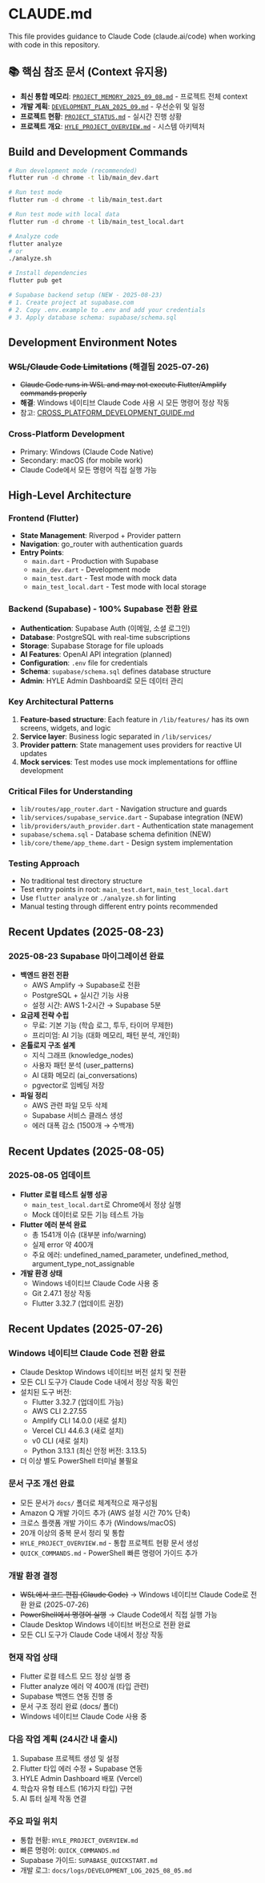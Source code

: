 # CLAUDE.md

This file provides guidance to Claude Code (claude.ai/code) when working with code in this repository.

## 📚 핵심 참조 문서 (Context 유지용)
- **최신 통합 메모리**: [`PROJECT_MEMORY_2025_09_08.md`](./PROJECT_MEMORY_2025_09_08.md) - 프로젝트 전체 context
- **개발 계획**: [`DEVELOPMENT_PLAN_2025_09.md`](./DEVELOPMENT_PLAN_2025_09.md) - 우선순위 및 일정
- **프로젝트 현황**: [`PROJECT_STATUS.md`](./PROJECT_STATUS.md) - 실시간 진행 상황
- **프로젝트 개요**: [`HYLE_PROJECT_OVERVIEW.md`](./HYLE_PROJECT_OVERVIEW.md) - 시스템 아키텍처

## Build and Development Commands

```bash
# Run development mode (recommended)
flutter run -d chrome -t lib/main_dev.dart

# Run test mode
flutter run -d chrome -t lib/main_test.dart

# Run test mode with local data
flutter run -d chrome -t lib/main_test_local.dart

# Analyze code
flutter analyze
# or
./analyze.sh

# Install dependencies
flutter pub get

# Supabase backend setup (NEW - 2025-08-23)
# 1. Create project at supabase.com
# 2. Copy .env.example to .env and add your credentials
# 3. Apply database schema: supabase/schema.sql
```

## Development Environment Notes

### ~~WSL/Claude Code Limitations~~ (해결됨 2025-07-26)
- ~~Claude Code runs in WSL and may not execute Flutter/Amplify commands properly~~
- **해결**: Windows 네이티브 Claude Code 사용 시 모든 명령어 정상 작동
- 참고: [CROSS_PLATFORM_DEVELOPMENT_GUIDE.md](./CROSS_PLATFORM_DEVELOPMENT_GUIDE.md)

### Cross-Platform Development
- Primary: Windows (Claude Code Native)
- Secondary: macOS (for mobile work)
- Claude Code에서 모든 명령어 직접 실행 가능

## High-Level Architecture

### Frontend (Flutter)
- **State Management**: Riverpod + Provider pattern
- **Navigation**: go_router with authentication guards
- **Entry Points**: 
  - `main.dart` - Production with Supabase
  - `main_dev.dart` - Development mode
  - `main_test.dart` - Test mode with mock data
  - `main_test_local.dart` - Test mode with local storage

### Backend (Supabase) - 100% Supabase 전환 완료
- **Authentication**: Supabase Auth (이메일, 소셜 로그인)
- **Database**: PostgreSQL with real-time subscriptions
- **Storage**: Supabase Storage for file uploads
- **AI Features**: OpenAI API integration (planned)
- **Configuration**: `.env` file for credentials
- **Schema**: `supabase/schema.sql` defines database structure
- **Admin**: HYLE Admin Dashboard로 모든 데이터 관리

### Key Architectural Patterns
1. **Feature-based structure**: Each feature in `/lib/features/` has its own screens, widgets, and logic
2. **Service layer**: Business logic separated in `/lib/services/`
3. **Provider pattern**: State management uses providers for reactive UI updates
4. **Mock services**: Test modes use mock implementations for offline development

### Critical Files for Understanding
- `lib/routes/app_router.dart` - Navigation structure and guards
- `lib/services/supabase_service.dart` - Supabase integration (NEW)
- `lib/providers/auth_provider.dart` - Authentication state management
- `supabase/schema.sql` - Database schema definition (NEW)
- `lib/core/theme/app_theme.dart` - Design system implementation

### Testing Approach
- No traditional test directory structure
- Test entry points in root: `main_test.dart`, `main_test_local.dart`
- Use `flutter analyze` or `./analyze.sh` for linting
- Manual testing through different entry points recommended

## Recent Updates (2025-08-23)

### 2025-08-23 Supabase 마이그레이션 완료
- **백엔드 완전 전환**
  - AWS Amplify → Supabase로 전환
  - PostgreSQL + 실시간 기능 사용
  - 설정 시간: AWS 1-2시간 → Supabase 5분
- **요금제 전략 수립**
  - 무료: 기본 기능 (학습 로그, 투두, 타이머 무제한)
  - 프리미엄: AI 기능 (대화 메모리, 패턴 분석, 개인화)
- **온톨로지 구조 설계**
  - 지식 그래프 (knowledge_nodes)
  - 사용자 패턴 분석 (user_patterns)
  - AI 대화 메모리 (ai_conversations)
  - pgvector로 임베딩 저장
- **파일 정리**
  - AWS 관련 파일 모두 삭제
  - Supabase 서비스 클래스 생성
  - 에러 대폭 감소 (1500개 → 수백개)

## Recent Updates (2025-08-05)

### 2025-08-05 업데이트
- **Flutter 로컬 테스트 실행 성공**
  - `main_test_local.dart`로 Chrome에서 정상 실행
  - Mock 데이터로 모든 기능 테스트 가능
- **Flutter 에러 분석 완료**
  - 총 1541개 이슈 (대부분 info/warning)
  - 실제 error 약 400개
  - 주요 에러: undefined_named_parameter, undefined_method, argument_type_not_assignable
- **개발 환경 상태**
  - Windows 네이티브 Claude Code 사용 중
  - Git 2.47.1 정상 작동
  - Flutter 3.32.7 (업데이트 권장)

## Recent Updates (2025-07-26)

### Windows 네이티브 Claude Code 전환 완료
- Claude Desktop Windows 네이티브 버전 설치 및 전환
- 모든 CLI 도구가 Claude Code 내에서 정상 작동 확인
- 설치된 도구 버전:
  - Flutter 3.32.7 (업데이트 가능)
  - AWS CLI 2.27.55
  - Amplify CLI 14.0.0 (새로 설치)
  - Vercel CLI 44.6.3 (새로 설치)
  - v0 CLI (새로 설치)
  - Python 3.13.1 (최신 안정 버전: 3.13.5)
- 더 이상 별도 PowerShell 터미널 불필요

### 문서 구조 개선 완료
- 모든 문서가 `docs/` 폴더로 체계적으로 재구성됨
- Amazon Q 개발 가이드 추가 (AWS 설정 시간 70% 단축)
- 크로스 플랫폼 개발 가이드 추가 (Windows/macOS)
- 20개 이상의 중복 문서 정리 및 통합
- `HYLE_PROJECT_OVERVIEW.md` - 통합 프로젝트 현황 문서 생성
- `QUICK_COMMANDS.md` - PowerShell 빠른 명령어 가이드 추가

### 개발 환경 결정
- ~~WSL에서 코드 편집 (Claude Code)~~ → Windows 네이티브 Claude Code로 전환 완료 (2025-07-26)
- ~~PowerShell에서 명령어 실행~~ → Claude Code에서 직접 실행 가능
- Claude Desktop Windows 네이티브 버전으로 전환 완료
- 모든 CLI 도구가 Claude Code 내에서 정상 작동

### 현재 작업 상태
- Flutter 로컬 테스트 모드 정상 실행 중
- Flutter analyze 에러 약 400개 (타입 관련)
- Supabase 백엔드 연동 진행 중
- 문서 구조 정리 완료 (docs/ 폴더)
- Windows 네이티브 Claude Code 사용 중

### 다음 작업 계획 (24시간 내 출시)
1. Supabase 프로젝트 생성 및 설정
2. Flutter 타입 에러 수정 + Supabase 연동
3. HYLE Admin Dashboard 배포 (Vercel)
4. 학습자 유형 테스트 (16가지 타입) 구현
5. AI 튜터 실제 작동 연결

### 주요 파일 위치
- 통합 현황: `HYLE_PROJECT_OVERVIEW.md`
- 빠른 명령어: `QUICK_COMMANDS.md`
- Supabase 가이드: `SUPABASE_QUICKSTART.md`
- 개발 로그: `docs/logs/DEVELOPMENT_LOG_2025_08_05.md`